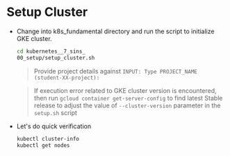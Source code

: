 # Setup Cluster

- Change into k8s_fundamental directory and run the script to initialize GKE cluster.

  ```bash
  cd kubernetes__7_sins_
  00_setup/setup_cluster.sh
  ```

  > Provide project details against `INPUT: Type PROJECT_NAME (student-XX-project):`

  > If execution error related to GKE cluster version is encountered, then run `gcloud container get-server-config` to find latest Stable release to adjust the value of `--cluster-version` parameter in the `setup.sh` script

- Let's do quick verification
  ```bash
  kubectl cluster-info
  kubectl get nodes
  ```

